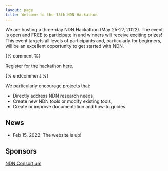 ```yaml
---
layout: page
title: Welcome to the 13th NDN Hackathon
---
```


We are hosting a three-day NDN Hackathon (May 25-27, 2022). The event is open and FREE to participate in and winners will receive exciting prizes! This event targets all levels of participants and, particularly for beginners, will be an excellent opportunity to get started with NDN.

{% comment %}

Register for the hackathon [here](https://www.eventbrite.com/e/12th-ndn-hackathon-registration-124210678483).

{% endcomment %}

We particularly encourage projects that:

 - Directly address NDN research needs,
 - Create new NDN tools or modify existing tools,
 - Create or improve documentation and how-to guides.



## News
- Feb 15, 2022: The website is up!

## Sponsors

[NDN Consortium](https://named-data.net/consortium/)
